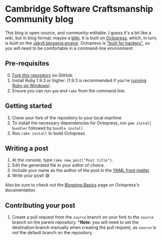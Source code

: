 # Cambridge Software Craftsmanship Community blog

This blog is open-source, and community-editable. I guess it's a bit like a wiki, but in blog format; maybe a [bliki](http://www.martinfowler.com/bliki/WhatIsaBliki.html). It is built on [Octopress](http://octopress.org/), which, in turn, is built on the [Jekyll blogging engine](http://jekyllrb.com). Octopress is ["built for hackers"](http://octopress.org/docs/setup/), so you will need to be comfortable in a command-line environment. 

## Pre-requisites

0. [Fork this repository](https://github.com/camswcraft/camswcraft.github.io/fork) on GitHub.
1. Install Ruby 1.9.3 or higher. (1.9.3 is recommended if you're [running Ruby on Windows](http://rubyinstaller.org/downloads/)).
2. Ensure you can run `gem` and `rake` from the command line.

## Getting started

1. Clone your fork of the repository to your local machine
2. To install the necessary dependencies for Octopress, run `gem install bundler` followed by `bundle install`
3. Run `rake install` to build Octopress

## Writing a post

1. At the console, type `rake new_post["Post title"]`.
2. Edit the generated file in your editor of choice.
3. Include your name as the author of the post in the [YAML front matter](http://jekyllrb.com/docs/frontmatter/)
4. Write your post! :smile:

Also be sure to check out the [Blogging Basics](http://octopress.org/docs/blogging/) page on Octopress's documentation.

## Contributing your post

1. Create a pull request from the `source` branch on your fork to the `source` branch on the parent repository.
***Note:** you will need to set the destination branch manually when creating the pull request, as `source` is not the
default branch on the repository.